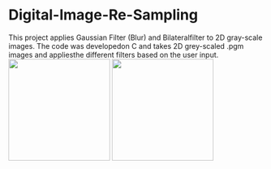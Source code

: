 # Digital-Image-Re-Sampling
This project applies Gaussian Filter (Blur) and Bilateralfilter to 2D gray-scale images. The code was developedon C and takes 2D grey-scaled .pgm images and appliesthe different filters based on the user input.<br />
<img src="test-image.pgm" height="200">
<img src="test-image-out.pgm" height="200">
